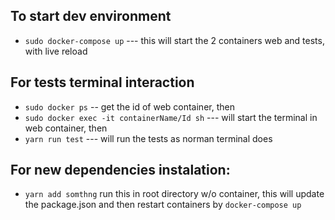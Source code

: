 ## To start dev environment
* `sudo docker-compose up` --- this will start the 2 containers web and tests, with live reload

## For tests terminal interaction
* `sudo docker ps` -- get the id of web container, then
* `sudo docker exec -it containerName/Id sh` --- will start the terminal in web container, then
* `yarn run test` --- will run the tests as norman terminal does 

## For new dependencies instalation:
* `yarn add somthng` run this in root directory w/o container, this will update the package.json and then restart containers by `docker-compose up`
